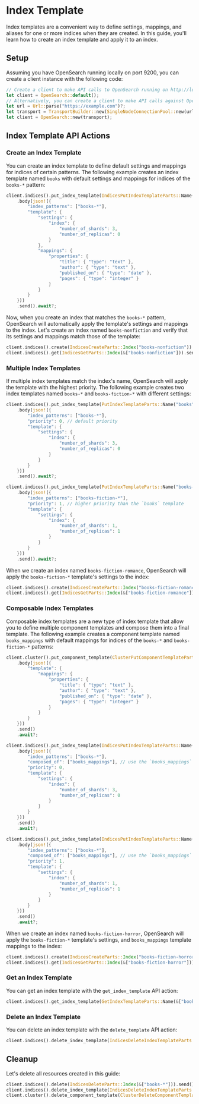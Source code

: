 # Index Template

Index templates are a convenient way to define settings, mappings, and aliases for one or more indices when they are created. In this guide, you'll learn how to create an index template and apply it to an index.

## Setup

Assuming you have OpenSearch running locally on port 9200, you can create a client instance with the following code:

```rust
// Create a client to make API calls to OpenSearch running on http://localhost:9200.
let client = OpenSearch::default();
// Alternatively, you can create a client to make API calls against OpenSearch running on a specific url::Url.
let url = Url::parse("https://example.com")?;
let transport = TransportBuilder::new(SingleNodeConnectionPool::new(url)).cert_validation(CertificateValidation::None).build()?;
let client = OpenSearch::new(transport);
```

## Index Template API Actions

### Create an Index Template

You can create an index template to define default settings and mappings for indices of certain patterns. The following example creates an index template named `books` with default settings and mappings for indices of the `books-*` pattern:

```rust
client.indices().put_index_template(IndicesPutIndexTemplateParts::Name("books"))
    .body(json!({
        "index_patterns": ["books-*"],
        "template": {
            "settings": {
                "index": {
                    "number_of_shards": 3,
                    "number_of_replicas": 0
                }
            },
            "mappings": {
                "properties": {
                    "title": { "type": "text" },
                    "author": { "type": "text" },
                    "published_on": { "type": "date" },
                    "pages": { "type": "integer" }
                }
            }
        }
    }))
    .send().await?;
```

Now, when you create an index that matches the `books-*` pattern, OpenSearch will automatically apply the template's settings and mappings to the index.
Let's create an index named `books-nonfiction` and verify that its settings and mappings match those of the template:

```rust
client.indices().create(IndicesCreateParts::Index("books-nonfiction")).send().await?;
client.indices().get(IndicesGetParts::Index(&["books-nonfiction"])).send().await?;
```

### Multiple Index Templates

If multiple index templates match the index's name, OpenSearch will apply the template with the highest priority. The following example creates two index templates named `books-*` and `books-fiction-*` with different settings:

```rust
client.indices().put_index_template(PutIndexTemplateParts::Name("books"))
    .body(json!({
        "index_patterns": ["books-*"],
        "priority": 0, // default priority
        "template": {
            "settings": {
                "index": {
                    "number_of_shards": 3,
                    "number_of_replicas": 0
                }
            }
        }
    }))
    .send().await?;

client.indices().put_index_template(PutIndexTemplateParts::Name("books-fiction"))
    .body(json!({
        "index_patterns": ["books-fiction-*"],
        "priority": 1, // higher priority than the `books` template
        "template": {
            "settings": {
                "index": {
                    "number_of_shards": 1,
                    "number_of_replicas": 1
                }
            }
        }
    }))
    .send().await?;
```

When we create an index named `books-fiction-romance`, OpenSearch will apply the `books-fiction-*` template's settings to the index:

```rust
client.indices().create(IndicesCreateParts::Index("books-fiction-romance")).send().await?;
client.indices().get(IndicesGetParts::Index(&["books-fiction-romance"])).send().await?;
```

### Composable Index Templates

Composable index templates are a new type of index template that allow you to define multiple component templates and compose them into a final template. The following example creates a component template named `books_mappings` with default mappings for indices of the `books-*` and `books-fiction-*` patterns:

```rust
client.cluster().put_component_template(ClusterPutComponentTemplateParts::Name("books_mappings"))
    .body(json!({
        "template": {
            "mappings": {
                "properties": {
                    "title": { "type": "text" },
                    "author": { "type": "text" },
                    "published_on": { "type": "date" },
                    "pages": { "type": "integer" }
                }
            }
        }
    }))
    .send()
    .await?;

client.indices().put_index_template(IndicesPutIndexTemplateParts::Name("books"))
    .body(json!({
        "index_patterns": ["books-*"],
        "composed_of": ["books_mappings"], // use the `books_mappings` component template
        "priority": 0,
        "template": {
            "settings": {
                "index": {
                    "number_of_shards": 3,
                    "number_of_replicas": 0
                }
            }
        }
    }))
    .send()
    .await?;

client.indices().put_index_template(IndicesPutIndexTemplateParts::Name("books"))
    .body(json!({
        "index_patterns": ["books-*"],
        "composed_of": ["books_mappings"], // use the `books_mappings` component template
        "priority": 1,
        "template": {
            "settings": {
                "index": {
                    "number_of_shards": 1,
                    "number_of_replicas": 1
                }
            }
        }
    }))
    .send()
    .await?;
```

When we create an index named `books-fiction-horror`, OpenSearch will apply the `books-fiction-*` template's settings, and `books_mappings` template mappings to the index:

```rust
client.indices().create(IndicesCreateParts::Index("books-fiction-horror")).send().await?;
client.indices().get(IndicesGetParts::Index(&["books-fiction-horror"])).send().await?;
```

### Get an Index Template

You can get an index template with the `get_index_template` API action:

```rust
client.indices().get_index_template(GetIndexTemplateParts::Name(&["books"])).send().await?;
```

### Delete an Index Template

You can delete an index template with the `delete_template` API action:

```rust
client.indices().delete_index_template(IndicesDeleteIndexTemplateParts::Name("books")).send().await?;
```

## Cleanup

Let's delete all resources created in this guide:

```rust
client.indices().delete(IndicesDeleteParts::Index(&["books-*"])).send().await?;
client.indices().delete_index_template(IndicesDeleteIndexTemplateParts::Name("books-fiction")).send().await?;
client.cluster().delete_component_template(ClusterDeleteComponentTemplateParts::Name("books_mappings")).send().await?;
```
